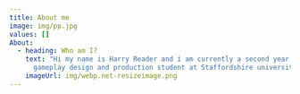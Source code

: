 ```yaml
---
title: About me
image: img/pp.jpg
values: []
About:
  - heading: Who am I?
    text: "Hi my name is Harry Reader and i am currently a second year computer
      gameplay design and production student at Staffordshire university "
    imageUrl: img/webp.net-resizeimage.png
---
```

